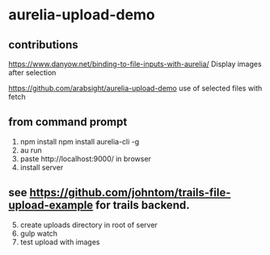 # aurelia-upload-demo
## contributions
https://www.danyow.net/binding-to-file-inputs-with-aurelia/
Display images after selection

https://github.com/arabsight/aurelia-upload-demo
use of selected files with fetch

## from command prompt
1. npm install
npm install aurelia-cli -g
2. au run
3. paste http://localhost:9000/ in browser 
4. install server 
## see https://github.com/johntom/trails-file-upload-example for trails backend.
5. create uploads directory in root of server
6. gulp watch
7. test upload with images

